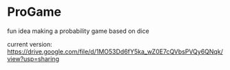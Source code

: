 # ProGame
fun idea
making a probability game based on dice

current version:
https://drive.google.com/file/d/1MO53Dd6fY5ka_wZ0E7cQVbsPVQy6QNqk/view?usp=sharing
